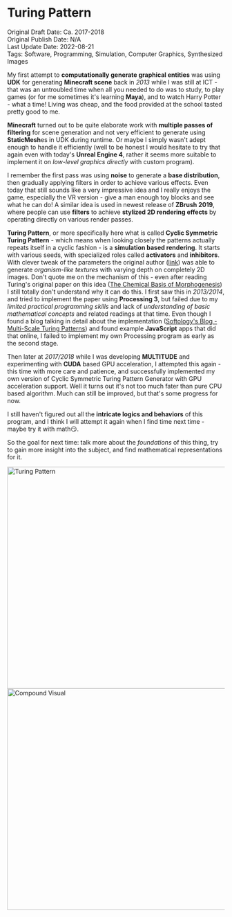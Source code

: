 # Turing Pattern

Original Draft Date: Ca. 2017-2018  
Original Publish Date: N/A  
Last Update Date: 2022-08-21  
Tags: Software, Programming, Simulation, Computer Graphics, Synthesized Images

My first attempt to **computationally generate graphical entities** was using **UDK** for generating **Minecraft scene** back in *2013* while I was still at ICT - that was an untroubled time when all you needed to do was to study, to play games (or for me sometimes it's learning **Maya**), and to watch Harry Potter - what a time! Living was cheap, and the food provided at the school tasted pretty good to me. 

**Minecraft** turned out to be quite elaborate work with **multiple passes of filtering** for scene generation and not very efficient to generate using **StaticMesh**es in UDK during runtime. Or maybe I simply wasn't adept enough to handle it efficiently (well to be honest I would hesitate to try that again even with today's **Unreal Engine 4**, rather it seems more suitable to implement it on *low-level graphics directly* with custom program). 

I remember the first pass was using **noise** to generate a **base distribution**, then gradually applying filters in order to achieve various effects. Even today that still sounds like a very impressive idea and I really enjoys the game, especially the VR version - give a man enough toy blocks and see what he can do! A similar idea is used in newest release of **ZBrush 2019**, where people can use **filters** to achieve **stylized 2D rendering effects** by operating directly on various render passes.

**Turing Pattern**, or more specifically here what  is called **Cyclic Symmetric Turing Pattern** - which means when looking closely the patterns actually repeats itself in a cyclic fashion - is a **simulation based rendering**. It starts with various seeds, with specialized roles called **activators** and **inhibitors**. With clever tweak of the parameters the original author ([link](http://www.jonathanmccabe.com/Cyclic_Symmetric_Multi-Scale_Turing_Patterns.pdf)) was able to generate *organism-like textures* with varying depth on completely 2D images. Don't quote me on the mechanism of this - even after reading Turing's original paper on this idea ([The Chemical Basis of Morphogenesis](http://www.dna.caltech.edu/courses/cs191/paperscs191/turing.pdf)) I still totally don't understand why it can do this. I first saw this in *2013/2014*, and tried to implement the paper using **Processing 3**, but failed due to my *limited practical programming skills* and lack of *understanding of basic mathematical concepts* and related readings at that time. Even though I found a blog talking in detail about the implementation ([Softology's Blog - Multi-Scale Turing Patterns](https://softologyblog.wordpress.com/2011/07/05/multi-scale-turing-patterns/)) and found example **JavaScript** apps that did that online, I failed to implement my own Processing program as early as the second stage.

Then later at *2017/2018* while I was developing **MULTITUDE** and experimenting with **CUDA** based GPU acceleration, I attempted this again - this time with more care and patience, and successfully implemented my own version of Cyclic Symmetric Turing Pattern Generator with GPU acceleration support. Well it turns out it's not too much fater than pure CPU based algorithm. Much can still be improved, but that's some progress for now.

I still haven't figured out all the **intricate logics and behaviors** of this program, and I think I will attempt it again when I find time next time - maybe try it with math😏.

So the goal for next time: talk more about the *foundations* of this thing, try to gain more insight into the subject, and find mathematical representations for it.

<img alt="Turing Pattern" height="512" src="https://images.totalimagine.com/turing-pattern.png"/>
<img alt="Compound Visual" height="512" src="https://images.totalimagine.com/turing-pattern-compound-visual.png"/>